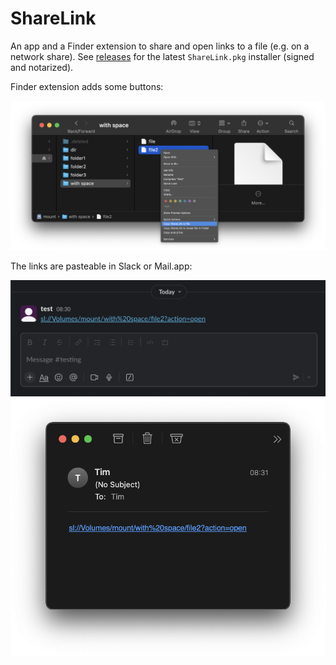 # ShareLink

An app and a Finder extension to share and open links to a file (e.g. on a network share). See [releases](https://github.com/abdulowork/ShareLink/releases) for the latest `ShareLink.pkg` installer (signed and notarized).


Finder extension adds some buttons:

![finder_ui](https://github.com/abdulowork/ShareLink/blob/master/img/finder_ui.png?raw=true)

The links are pasteable in Slack or Mail.app:

![slack](https://github.com/abdulowork/ShareLink/blob/master/img/slack.png?raw=true)
![mail](https://github.com/abdulowork/ShareLink/blob/master/img/mail.png?raw=true)
